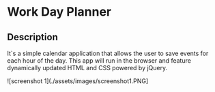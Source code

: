 # Work Day Planner

## Description 
It`s a simple calendar application that allows the user to save events for each hour of the day. This app will run in the browser and feature dynamically updated HTML and CSS powered by jQuery.

![screenshot 1](./assets/images/screenshot1.PNG]

